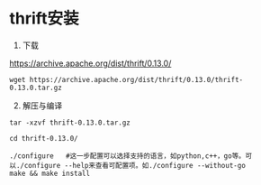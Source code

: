 # thrift安装

1. 下载

https://archive.apache.org/dist/thrift/0.13.0/

```
wget https://archive.apache.org/dist/thrift/0.13.0/thrift-0.13.0.tar.gz
```

2. 解压与编译

```
tar -xzvf thrift-0.13.0.tar.gz

cd thrift-0.13.0/
```

```
./configure   #这一步配置可以选择支持的语言，如python,c++，go等。可以./configure --help来查看可配置项。如./configure --without-go
make && make install 
```
